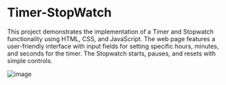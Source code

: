 # Timer-StopWatch

This project demonstrates the implementation of a Timer and Stopwatch functionality using HTML, CSS, and JavaScript. 
The web page features a user-friendly interface with input fields for setting specific hours, minutes, and seconds for the timer. The Stopwatch starts, pauses, and resets with simple controls.

![image](https://github.com/5hweta28/Timer-StopWatch/assets/113817351/ec49c193-ede1-4997-a673-479d7d00e5bd)
